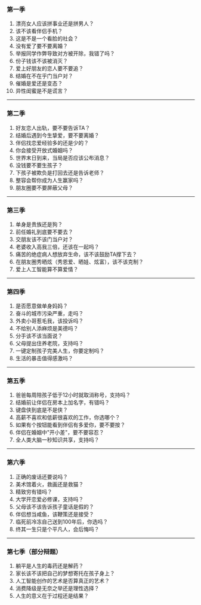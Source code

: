 ### **第一季**

1. 漂亮女人应该拼事业还是拼男人？
2. 该不该看伴侣手机？
3. 这是不是一个看脸的社会？
4. 没有爱了要不要离婚？
5. 举报同学作弊导致对方被开除，我错了吗？
6. 份子钱该不该被消灭？
7. 爱上好朋友的恋人要不要追？
8. 结婚在不在乎门当户对？
9. 催婚是爱还是变态？
10. 异性闺蜜是不是谎言？

---

### **第二季**

1. 好友恋人出轨，要不要告诉TA？
2. 结婚后遇到今生挚爱，要不要离婚？
3. 伴侣找恋爱经验多的还是少的？
4. 你会接受开放式婚姻吗？
5. 世界末日到来，当局是否应该公布消息？
6. 没钱要不要生孩子？
7. 下孩子被欺负是打回去还是告诉老师？
8. 整容会帮你成为人生赢家吗？
9. 朋友圈要不要屏蔽父母？

---

### **第三季**

1. 单身是贵族还是狗？
2. 前任婚礼到底要不要去？
3. 交朋友该不该门当户对？
4. 老婆收入高我三倍，还该在一起吗？
5. 痛苦的绝症病人想放弃生命，该不该鼓励TA撑下去？
6. 在朋友圈秀晒炫（秀恩爱、晒娃、炫富），该不该克制？
7. 爱上人工智能算不算爱情？

---

### **第四季**

1. 是否愿意做单身妈妈？
2. 奋斗的城市污染严重，走吗？
3. 外卖小哥惹毛我，该投诉吗？
4. 不给别人添麻烦是美德吗？
5. 分手该不该当面说？
6. 父母提出住养老院，支持吗？
7. 一键定制孩子完美人生，你要定制吗？
8. 生活的暴击值得感激吗？

---

### **第五季**

1. 爸爸每周陪孩子低于12小时就取消称号，支持吗？
2. 结婚前让伴侣在房本上加名字，有错吗？
3. 键盘侠到底是不是侠？
4. 高薪不喜欢和低薪很喜欢的工作，你选哪个？
5. 如果有个按钮能看到伴侣有多爱你，要不要按？
6. 伴侣在婚姻中"开小差"，要不要容忍？
7. 全人类大脑一秒知识共享，支持吗？

---

### **第六季**

1. 正确的废话还要说吗？
2. 美术馆着火，救画还是救猫？
3. 精致穷有错吗？
4. 大学开恋爱必修课，支持吗？
5. 父母该不该告诉孩子童话是假的？
6. 伴侣想当咸鱼，该鞭策还是接受？
7. 临死前冷冻自己送到100年后，你选吗？
8. 终其一生只是个平凡人，会后悔吗？

---

### **第七季**（部分辩题）

1. 躺平是人生的毒药还是解药？
2. 家长该不该把自己的梦想寄托在孩子身上？
3. 人工智能创作的艺术是否算真正的艺术？
4. 消费降级是无奈之举还是理性选择？
5. 人生的意义在于过程还是结果？